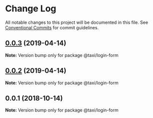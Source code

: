 # Change Log

All notable changes to this project will be documented in this file.
See [Conventional Commits](https://conventionalcommits.org) for commit guidelines.

<a name="0.0.3"></a>
## [0.0.3](https://github.com/serhii-havrylenko/monorepo-babel-ts-lerna-starter/compare/@taxi/login-form@0.0.2...@taxi/login-form@0.0.3) (2019-04-14)

**Note:** Version bump only for package @taxi/login-form





<a name="0.0.2"></a>
## [0.0.2](https://github.com/serhii-havrylenko/monorepo-babel-ts-lerna-starter/compare/@taxi/login-form@0.0.1...@taxi/login-form@0.0.2) (2019-04-14)

**Note:** Version bump only for package @taxi/login-form





<a name="0.0.1"></a>
## 0.0.1 (2018-10-14)

**Note:** Version bump only for package @taxi/login-form
